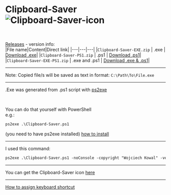 # Clipboard-Saver ![Clipboard-Saver-icon](https://user-images.githubusercontent.com/48928433/175969781-007d5cc7-6fd1-4208-b3f0-82469458268e.png)

<br>

[Releases](https://github.com/WojTAzK/clipboard-saver/releases) - 
version info: <br>
|File name|Content|Direct link|
|---|---|---|
|`Clipboard-Saver-EXE.zip` | .exe | [Download .exe](https://github.com/WojTAzK/clipboard-saver/releases/download/v1.0.1/Clipboard-Saver-EXE.zip)|
|`Clipboard-Saver-PS1.zip` | .ps1 | [Download .ps1](https://github.com/WojTAzK/clipboard-saver/releases/download/v1.0.1/Clipboard-Saver-PS1.zip)|
|`Clipboard-Saver-EXE-PS1.zip` | .exe and .ps1 | [Download .exe & .ps1](https://github.com/WojTAzK/clipboard-saver/releases/download/v1.0.1/Clipboard-Saver-EXE-PS1.zip)|

<hr>

Note: Copied file/s will be saved as text in format: `C:\Path\To\File.exe`

<hr>

.Exe was generated from .ps1 script with [ps2exe](https://github.com/MScholtes/PS2EXE)

<br>

You can do that yourself with PowerShell <br>
e.g.: <br>
```diff
ps2exe .\Clipboard-Saver.ps1
```
(you need to have ps2exe installed) [how to install](https://github.com/MScholtes/PS2EXE#installation)

<hr>

I used this command: <br>
```diff
ps2exe .\Clipboard-Saver.ps1 -noConsole -copyright "Wojciech Kowal" -version "1.0.0" -iconFile .\Clipboard-Saver-icon.ico
```

<hr>

You can get the Clipboard-Saver icon [here](https://flaticons.net/custom.php?i=w5QIeDTq6WkDszIWIxI4qt7Z5ePi6)

<hr>

[How to assign keyboard shortcut](https://github.com/WojTAzK/clipboard-saver/wiki/Assign-keyboard-shortcut)
